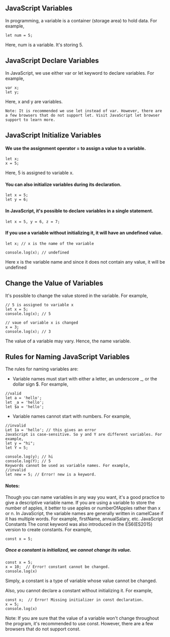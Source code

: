 ## JavaScript Variables
In programming, a variable is a container (storage area) to hold data. For example,
```
let num = 5;
```
Here, num is a variable. It's storing 5.

## JavaScript Declare Variables
In JavaScript, we use either var or let keyword to declare variables. For example,
```
var x;
let y;
```
Here, x and y are variables.

```
Note: It is recommended we use let instead of var. However, there are a few browsers that do not support let. Visit JavaScript let browser support to learn more.
```

## JavaScript Initialize Variables
#### We use the assignment operator = to assign a value to a variable.
```
let x;
x = 5;
```
Here, 5 is assigned to variable x.

#### You can also initialize variables during its declaration.
```
let x = 5;
let y = 6;
```
#### In JavaScript, it's possible to declare variables in a single statement.
```
let x = 5, y = 6, z = 7;
```
#### If you use a variable without initializing it, it will have an undefined value.

```
let x; // x is the name of the variable

console.log(x); // undefined
```
Here x is the variable name and since it does not contain any value, it will be undefined

## Change the Value of Variables
It's possible to change the value stored in the variable. For example,
```
// 5 is assigned to variable x
let x = 5; 
console.log(x); // 5

// vaue of variable x is changed
x = 3; 
console.log(x); // 3
```
The value of a variable may vary. Hence, the name variable.

## Rules for Naming JavaScript Variables
The rules for naming variables are:

- Variable names must start with either a letter, an underscore _, or the dollar sign $. For example,
```
//valid
let a = 'hello';
let _a = 'hello';
let $a = 'hello';
```
- Variable names cannot start with numbers. For example,
```
//invalid
Let 1a = 'hello'; // this gives an error
JavaScript is case-sensitive. So y and Y are different variables. For example,
let y = "hi";
let Y = 5;

console.log(y); // hi
console.log(Y); // 5
Keywords cannot be used as variable names. For example,
//invalid
let new = 5; // Error! new is a keyword.
```

#### Notes:

Though you can name variables in any way you want, it's a good practice to give a descriptive variable name. If you are using a variable to store the number of apples, it better to use apples or numberOfApples rather than x or n.
In JavaScript, the variable names are generally written in camelCase if it has multiple words. For example, firstName, annualSalary, etc.
JavaScript Constants
The const keyword was also introduced in the ES6(ES2015) version to create constants. For example,
```
const x = 5;
```
##### Once a constant is initialized, we cannot change its value.

```
const x = 5;
x = 10;  // Error! constant cannot be changed.
console.log(x)
```
Simply, a constant is a type of variable whose value cannot be changed.

Also, you cannot declare a constant without initializing it. For example,
```
const x;  // Error! Missing initializer in const declaration.
x = 5;
console.log(x)
```
Note: If you are sure that the value of a variable won't change throughout the program, it's recommended to use const. However, there are a few browsers that do not support const.